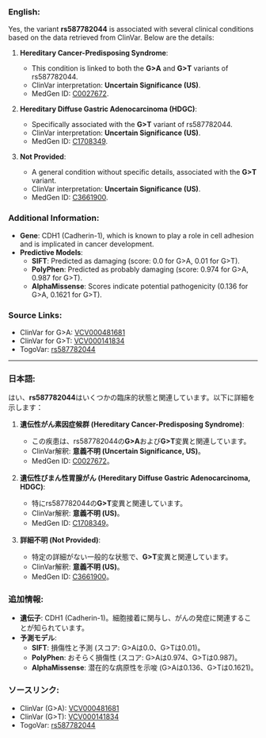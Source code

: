 ### English:
Yes, the variant **rs587782044** is associated with several clinical conditions based on the data retrieved from ClinVar. Below are the details:

1. **Hereditary Cancer-Predisposing Syndrome**:
   - This condition is linked to both the **G>A** and **G>T** variants of rs587782044.
   - ClinVar interpretation: **Uncertain Significance (US)**.
   - MedGen ID: [C0027672](https://www.ncbi.nlm.nih.gov/medgen/C0027672).

2. **Hereditary Diffuse Gastric Adenocarcinoma (HDGC)**:
   - Specifically associated with the **G>T** variant of rs587782044.
   - ClinVar interpretation: **Uncertain Significance (US)**.
   - MedGen ID: [C1708349](https://www.ncbi.nlm.nih.gov/medgen/C1708349).

3. **Not Provided**:
   - A general condition without specific details, associated with the **G>T** variant.
   - ClinVar interpretation: **Uncertain Significance (US)**.
   - MedGen ID: [C3661900](https://www.ncbi.nlm.nih.gov/medgen/C3661900).

### Additional Information:
- **Gene**: CDH1 (Cadherin-1), which is known to play a role in cell adhesion and is implicated in cancer development.
- **Predictive Models**:
  - **SIFT**: Predicted as damaging (score: 0.0 for G>A, 0.01 for G>T).
  - **PolyPhen**: Predicted as probably damaging (score: 0.974 for G>A, 0.987 for G>T).
  - **AlphaMissense**: Scores indicate potential pathogenicity (0.136 for G>A, 0.1621 for G>T).

### Source Links:
- ClinVar for G>A: [VCV000481681](https://www.ncbi.nlm.nih.gov/clinvar/variation/481681)
- ClinVar for G>T: [VCV000141834](https://www.ncbi.nlm.nih.gov/clinvar/variation/141834)
- TogoVar: [rs587782044](https://togovar.org/dbsnp/rs587782044)

---

### 日本語:
はい、**rs587782044**はいくつかの臨床的状態と関連しています。以下に詳細を示します：

1. **遺伝性がん素因症候群 (Hereditary Cancer-Predisposing Syndrome)**:
   - この疾患は、rs587782044の**G>A**および**G>T**変異と関連しています。
   - ClinVar解釈: **意義不明 (Uncertain Significance, US)**。
   - MedGen ID: [C0027672](https://www.ncbi.nlm.nih.gov/medgen/C0027672)。

2. **遺伝性びまん性胃腺がん (Hereditary Diffuse Gastric Adenocarcinoma, HDGC)**:
   - 特にrs587782044の**G>T**変異と関連しています。
   - ClinVar解釈: **意義不明 (US)**。
   - MedGen ID: [C1708349](https://www.ncbi.nlm.nih.gov/medgen/C1708349)。

3. **詳細不明 (Not Provided)**:
   - 特定の詳細がない一般的な状態で、**G>T**変異と関連しています。
   - ClinVar解釈: **意義不明 (US)**。
   - MedGen ID: [C3661900](https://www.ncbi.nlm.nih.gov/medgen/C3661900)。

### 追加情報:
- **遺伝子**: CDH1 (Cadherin-1)。細胞接着に関与し、がんの発症に関連することが知られています。
- **予測モデル**:
  - **SIFT**: 損傷性と予測 (スコア: G>Aは0.0、G>Tは0.01)。
  - **PolyPhen**: おそらく損傷性 (スコア: G>Aは0.974、G>Tは0.987)。
  - **AlphaMissense**: 潜在的な病原性を示唆 (G>Aは0.136、G>Tは0.1621)。

### ソースリンク:
- ClinVar (G>A): [VCV000481681](https://www.ncbi.nlm.nih.gov/clinvar/variation/481681)
- ClinVar (G>T): [VCV000141834](https://www.ncbi.nlm.nih.gov/clinvar/variation/141834)
- TogoVar: [rs587782044](https://togovar.org/dbsnp/rs587782044)